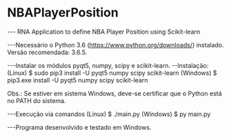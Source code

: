 # NBAPlayerPosition
 
--- RNA Application to define NBA Player Position using Scikit-learn 

---Necessário o Python 3.6 (https://www.python.org/downloads/) instalado. Versão recomendada: 3.6.5.

---Instalar os módulos pyqt5, numpy, scipy e scikit-learn. 
--Instalação:
(Linux) $ sudo pip3 install -U pyqt5 numpy scipy scikit-learn
(Windows) $ pip3.exe install -U pyqt5 numpy scipy scikit-learn

Obs.: Se estiver em sistema Windows, deve-se certificar que o Python está no PATH do sistema.

---Execução via comandos
(Linux) $ ./main.py
(Windows) $ py main.py

---Programa desenvolvido e testado em Windows.